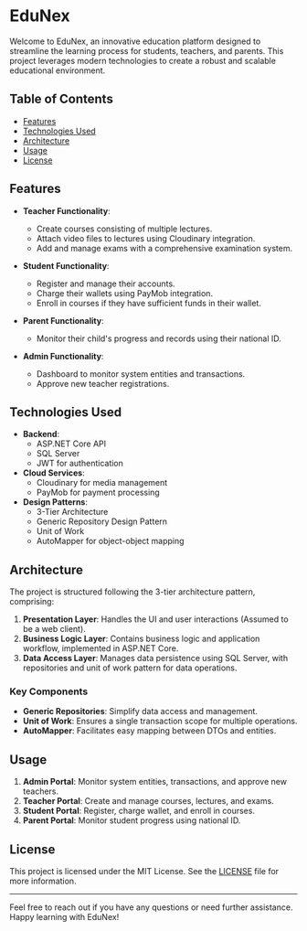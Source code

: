 # EduNex

Welcome to EduNex, an innovative education platform designed to streamline the learning process for students, teachers, and parents. This project leverages modern technologies to create a robust and scalable educational environment.

## Table of Contents
- [Features](#features)
- [Technologies Used](#technologies-used)
- [Architecture](#architecture)
- [Usage](#usage)
- [License](#license)

## Features
- **Teacher Functionality**:
  - Create courses consisting of multiple lectures.
  - Attach video files to lectures using Cloudinary integration.
  - Add and manage exams with a comprehensive examination system.

- **Student Functionality**:
  - Register and manage their accounts.
  - Charge their wallets using PayMob integration.
  - Enroll in courses if they have sufficient funds in their wallet.

- **Parent Functionality**:
  - Monitor their child's progress and records using their national ID.

- **Admin Functionality**:
  - Dashboard to monitor system entities and transactions.
  - Approve new teacher registrations.

## Technologies Used
- **Backend**:
  - ASP.NET Core API
  - SQL Server
  - JWT for authentication
- **Cloud Services**:
  - Cloudinary for media management
  - PayMob for payment processing
- **Design Patterns**:
  - 3-Tier Architecture
  - Generic Repository Design Pattern
  - Unit of Work
  - AutoMapper for object-object mapping

## Architecture
The project is structured following the 3-tier architecture pattern, comprising:

1. **Presentation Layer**: Handles the UI and user interactions (Assumed to be a web client).
2. **Business Logic Layer**: Contains business logic and application workflow, implemented in ASP.NET Core.
3. **Data Access Layer**: Manages data persistence using SQL Server, with repositories and unit of work pattern for data operations.

### Key Components
- **Generic Repositories**: Simplify data access and management.
- **Unit of Work**: Ensures a single transaction scope for multiple operations.
- **AutoMapper**: Facilitates easy mapping between DTOs and entities.



## Usage
1. **Admin Portal**: Monitor system entities, transactions, and approve new teachers.
2. **Teacher Portal**: Create and manage courses, lectures, and exams.
3. **Student Portal**: Register, charge wallet, and enroll in courses.
4. **Parent Portal**: Monitor student progress using national ID.


## License
This project is licensed under the MIT License. See the [LICENSE](LICENSE) file for more information.

---

Feel free to reach out if you have any questions or need further assistance. Happy learning with EduNex!
